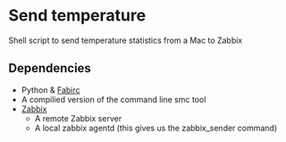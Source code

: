# Send temperature

Shell script to send temperature statistics from a Mac to Zabbix

## Dependencies
* Python & [Fabirc](http://www.fabfile.org/)
* A compilied version of the command line smc tool
* [Zabbix](http://www.zabbix.com/)
  * A remote Zabbix server
  * A local zabbix agentd (this gives us the zabbix_sender command)
